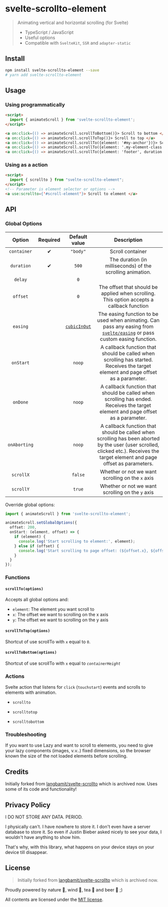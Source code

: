# svelte-scrollto-element

> Animating vertical and horizontal scrolling (for Svelte)
>
> - TypeScript / JavaScript
> - Useful options
> - Compatible with `SvelteKit`, `SSR` and `adapter-static`

## Install

```bash
npm install svelte-scrollto-element --save
# yarn add svelte-scrollto-element
```

## Usage

### Using programmatically

```html
<script>
  import { animateScroll } from 'svelte-scrollto-element';
</script>

<a on:click={() => animateScroll.scrollToBottom()}> Scroll to bottom </a>
<a on:click={() => animateScroll.scrollToTop()}> Scroll to top </a>
<a on:click={() => animateScroll.scrollTo({element: '#my-anchor'})}> Scroll to element with id="my-anchor"  </a>
<a on:click={() => animateScroll.scrollTo({element: '.my-element-class', offset: 200})}> Scroll to below element 200px </a>
<a on:click={() => animateScroll.scrollTo({element: 'footer', duration: 2000})}> Scroll to footer element over 2000ms </a>
```

### Using as a action

```html
<script>
  import { scrollto } from "svelte-scrollto-element";
</script>
<!-- Parameter is element selector or options -->
<a use:scrollto={'#scroll-element'}> Scroll to element </a>
```

## API

### Global Options

|    Option    | Required |                                         Default value                                          |                                                                                   Description                                                                                   |
| :----------: | :------: | :--------------------------------------------------------------------------------------------: | :-----------------------------------------------------------------------------------------------------------------------------------------------------------------------------: |
| `container`  |    ✔     |                                            `"body"`                                            |                                                                                Scroll container                                                                                 |
|  `duration`  |    ✔     |                                             `500`                                              |                                                           The duration (in milliseconds) of the scrolling animation.                                                            |
|   `delay`    |          |                                              `0`                                               |
|   `offset`   |          |                                              `0`                                               |                                            The offset that should be applied when scrolling. This option accepts a callback function                                            |
|   `easing`   |          | [`cubicInOut`](https://github.com/sveltejs/svelte/blob/master/src/runtime/easing/index.ts#L67) |        The easing function to be used when animating. Can pass any easing from [`svelte/easing`](https://svelte.dev/docs#svelte_easing) or pass custom easing function.         |
|  `onStart`   |          |                                             `noop`                                             |                        A callback function that should be called when scrolling has started. Receives the target element and page offset as a parameter.                        |
|   `onDone`   |          |                                             `noop`                                             |                         A callback function that should be called when scrolling has ended. Receives the target element and page offset as a parameter.                         |
| `onAborting` |          |                                             `noop`                                             | A callback function that should be called when scrolling has been aborted by the user (user scrolled, clicked etc.). Receives the target element and page offset as parameters. |
|  `scrollX`   |          |                                            `false`                                             |                                                                Whether or not we want scrolling on the `x` axis                                                                 |
|  `scrollY`   |          |                                             `true`                                             |                                                                Whether or not we want scrolling on the `y` axis                                                                 |

Override global options:

```typescript
import { animateScroll } from 'svelte-scrollto-element';

animateScroll.setGlobalOptions({
  offset: 200,
  onStart: (element, offset) => {
    if (element) {
      console.log('Start scrolling to element:', element);
    } else if (offset) {
      console.log('Start scrolling to page offset: (${offset.x}, ${offset.y})');
    }
  }
});
```

### Functions

#### `scrollTo(options)`

Accepts all global options and:

- `element`: The element you want scroll to
- `x`: The offset we want to scrolling on the x axis
- `y`: The offset we want to scrolling on the y axis

#### `scrollToTop(options)`

Shortcut of use scrollTo with `x` equal to `0`.

#### `scrollToBottom(options)`

Shortcut of use scrollTo with `x` equal to _`containerHeight`_

### Actions

Svelte action that listens for `click` (`touchstart`) events and scrolls to elements with animation.

- `scrollto`

- `scrolltotop`

- `scrolltobottom`

### Troubleshooting

If you want to use Lazy and want to scroll to elements, you need to give your lazy components (images, v.v..) fixed dimensions, so the browser known the size of the not loaded elements before scrolling.

[easing]: https://github.com/sveltejs/svelte/blob/master/src/runtime/easing/index.ts

## Credits

Initially forked from [langbamit/svelte-scrollto](https://github.com/langbamit/svelte-scrollto) which is archived now. Uses some of its code and functionality!

## Privacy Policy

I DO NOT STORE ANY DATA. PERIOD.

I physically can't. I have nowhere to store it. I don't even have a server database to store it. So even if Justin Bieber asked nicely to see your data, I wouldn't have anything to show him.

That's why, with this library, what happens on your device stays on your device till disappear.

## License

> Initially forked from [langbamit/svelte-scrollto](https://github.com/langbamit/svelte-scrollto) which is archived now.

Proudly powered by nature 🗻, wind 💨, tea 🍵 and beer 🍺 ;)

All contents are licensed under the [MIT license].

[mit license]: LICENSE
